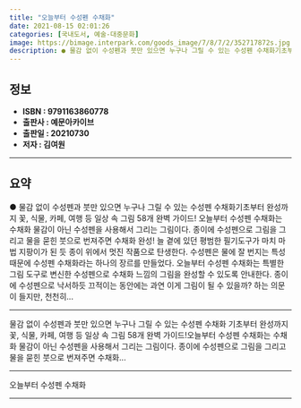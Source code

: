 ```yaml
---
title: "오늘부터 수성펜 수채화"
date: 2021-08-15 02:01:26
categories: [국내도서, 예술-대중문화]
image: https://bimage.interpark.com/goods_image/7/8/7/2/352717872s.jpg
description: ● 물감 없이 수성펜과 붓만 있으면 누구나 그릴 수 있는 수성펜 수채화기초부터 완성까지 꽃, 식물, 카페, 여행 등 일상 속 그림 58개 완벽 가이드! 오늘부터 수성펜 수채화는 수채화 물감이 아닌 수성펜을 사용해서 그리는 그림이다. 종이에 수성펜으로 그림을 그리고 물을 묻힌 붓으로 번
---
```


## **정보**

- **ISBN : 9791163860778**
- **출판사 : 예문아카이브**
- **출판일 : 20210730**
- **저자 : 김여원**

------



## **요약**

●  물감 없이 수성펜과 붓만 있으면 누구나 그릴 수 있는 수성펜 수채화기초부터 완성까지 꽃, 식물, 카페, 여행 등 일상 속 그림 58개 완벽 가이드! 오늘부터 수성펜 수채화는 수채화 물감이 아닌 수성펜을 사용해서 그리는 그림이다. 종이에 수성펜으로 그림을 그리고 물을 묻힌 붓으로 번져주면 수채화 완성! 늘 곁에 있던 평범한 필기도구가 마치 마법 지팡이가 된 듯 종이 위에서 멋진 작품으로 탄생한다. 수성펜은 물에 잘 번지는 특성 때문에 수성펜 수채화라는 하나의 장르를 만들었다. 오늘부터 수성펜 수채화는 특별한 그림 도구로 변신한 수성펜으로 수채화 느낌의 그림을 완성할 수 있도록 안내한다. 종이에 수성펜으로 낙서하듯 끄적이는 동안에는 과연 이게 그림이 될 수 있을까? 하는 의문이 들지만, 천천히...

------

물감 없이 수성펜과 붓만 있으면 누구나 그릴 수 있는 수성펜 수채화
기초부터 완성까지 꽃, 식물, 카페, 여행 등 일상 속 그림 58개 완벽 가이드!오늘부터 수성펜 수채화는 수채화 물감이 아닌 수성펜을 사용해서 그리는 그림이다. 종이에 수성펜으로 그림을 그리고 물을 묻힌 붓으로 번져주면 수채화... 

------


오늘부터 수성펜 수채화 

------


